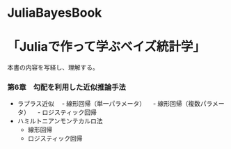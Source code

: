 # JuliaBayesBook

# 「Juliaで作って学ぶベイズ統計学」
本書の内容を写経し、理解する。

### 第6章　勾配を利用した近似推論手法
- ラプラス近似
　- 線形回帰（単一パラメータ）
　- 線形回帰（複数パラメータ）
　- ロジスティック回帰
　
- ハミルトニアンモンテカルロ法
  - 線形回帰
  - ロジスティック回帰

